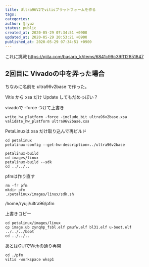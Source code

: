 ```yaml
---
title: Ultra96V2でvitisプラットフォームを作る
tags: 
categories: 
author: @ryuz
status: public
created_at: 2020-05-29 07:34:51 +0900
updated_at: 2020-05-29 20:53:21 +0900
published_at: 2020-05-29 07:34:51 +0900
---
```

これに挑戦
https://qiita.com/basaro_k/items/6841c99c39ff12851847


## 2回目に Vivadoの中を弄った場合

ちなみに名前を ultra96v2base で作った。

Vitis から xsa だけ Update してもだめっぽい？

vivadoで -force つけて上書き
```
write_hw_platform -force -include_bit ultra96v2base.xsa
validate_hw_platform ultra96v2base.xsa
```

PetaLinuxは xsa だけ取り込んで再ビルド
```
cd petalinux
petalinux-config --get-hw-description=../ultra96v2base

petalinux-build
cd images/linux
petalinux-build --sdk
cd ../../..
```

pfmは作り直す
```
rm -fr pfm
mkdir pfm
./petalinux/images/linux/sdk.sh
```

/home/ryuji/ultra96/pfm


上書きコピー
```
cd petalinux/images/linux
cp image.ub zynqmp_fsbl.elf pmufw.elf bl31.elf u-boot.elf ../../../boot
cd ../../..
```

あとはGUIでWebの通り再開

```
cd ./pfm
vitis -workspace wksp1
```
